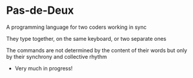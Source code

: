 # Pas-de-Deux

A programming language for two coders working in sync

They type together, on the same keyboard, or two separate ones

The commands are not determined by the content of their words but only by their synchrony and collective rhythm

* Very much in progress!
